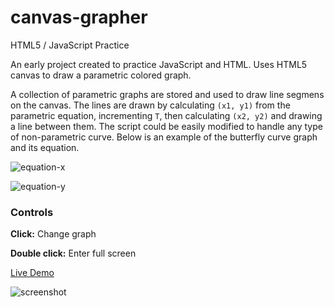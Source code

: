 # canvas-grapher
HTML5 / JavaScript Practice

An early project created to practice JavaScript and HTML. Uses HTML5 canvas to draw a parametric colored graph. 

A collection of parametric graphs are stored and used to draw line segmens on the canvas. The lines are drawn by calculating `(x1, y1)` from the parametric equation, incrementing `T`, then calculating `(x2, y2)` and drawing a line between them. The script could be easily modified to handle any type of non-parametric curve. Below is an example of the butterfly curve graph and its equation.

![equation-x](http://upload.wikimedia.org/wikipedia/en/math/1/d/6/1d641d8a2dd4fdfbf4b721de6ce06588.png)

![equation-y](http://upload.wikimedia.org/wikipedia/en/math/6/9/4/69465d3672b5c8eef2fc96f4753c5ad2.png)

### Controls
**Click:** Change graph

**Double click:** Enter full screen

[Live Demo](https://gibbs.tk/portfolio/canvas-grapher/demo/)

![screenshot](https://user-images.githubusercontent.com/1683528/30258124-8d60adf6-966b-11e7-95b9-e6e6ccb41022.png)
